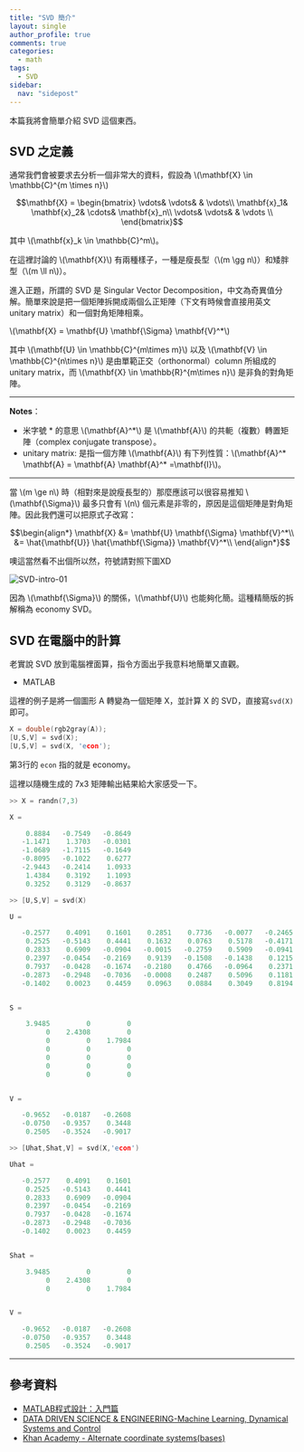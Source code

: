 ```yaml
---
title: "SVD 簡介"
layout: single
author_profile: true
comments: true
categories:
  - math
tags:
  - SVD
sidebar:
  nav: "sidepost"
---
```

本篇我將會簡單介紹 SVD 這個東西。

## SVD 之定義
通常我們會被要求去分析一個非常大的資料，假設為 \\(\mathbf{X} \in \mathbb{C}^{m \times n}\\)

$$\mathbf{X} = \begin{bmatrix}
 \vdots& \vdots& & \vdots\\ 
 \mathbf{x}_1& \mathbf{x}_2& \cdots& \mathbf{x}_n\\ 
 \vdots& \vdots& & \vdots \\
\end{bmatrix}$$

其中 \\(\mathbf{x}_k \in \mathbb{C}^m\\)。

在這裡討論的 \\(\mathbf{X}\\) 有兩種樣子，一種是瘦長型（\\(m \gg n\\)）和矮胖型（\\(m \ll n\\)）。

進入正題，所謂的 SVD 是 Singular Vector Decomposition，中文為奇異值分解。簡單來說是把一個矩陣拆開成兩個么正矩陣（下文有時候會直接用英文 unitary matrix）和一個對角矩陣相乘。

\\(\mathbf{X} = \mathbf{U} \mathbf{\Sigma} \mathbf{V}^*\\)

其中 \\(\mathbf{U} \in \mathbb{C}^{m\times m}\\) 以及  \\(\mathbf{V} \in \mathbb{C}^{n\times n}\\) 是由單範正交（orthonormal）column 所組成的 unitary matrix，而 \\(\mathbf{X} \in \mathbb{R}^{m\times n}\\) 是非負的對角矩陣。

---

**Notes**：
* 米字號 * 的意思
\\(\mathbf{A}^*\\) 是 \\(\mathbf{A}\\) 的共軛（複數）轉置矩陣（complex conjugate transpose）。
* unitary matrix:
是指一個方陣 \\(\mathbf{A}\\) 有下列性質：\\(\mathbf{A}^* \mathbf{A} = \mathbf{A} \mathbf{A}^* =\mathbf{I}\\)。

---

當 \\(m \ge n\\) 時（相對來是說瘦長型的）那麼應該可以很容易推知 \\(\mathbf{\Sigma}\\) 最多只會有 \\(n\\) 個元素是非零的，原因是這個矩陣是對角矩陣。因此我們還可以把原式子改寫：

$$\begin{align*}
\mathbf{X} &= \mathbf{U} \mathbf{\Sigma} \mathbf{V}^*\\ 
 &= \hat{\mathbf{U}} \hat{\mathbf{\Sigma}} \mathbf{V}^*\\
\end{align*}$$

噢這當然看不出個所以然，符號請對照下圖XD

![SVD-intro-01](https://i.imgur.com/eVtmzXP.jpg)

因為 \\(\mathbf{\Sigma}\\) 的關係，\\(\mathbf{U}\\) 也能夠化簡。這種精簡版的拆解稱為 economy SVD。

## SVD 在電腦中的計算

老實說 SVD 放到電腦裡面算，指令方面出乎我意料地簡單又直觀。

* MATLAB

這裡的例子是將一個圖形 A 轉變為一個矩陣 X，並計算 X 的 SVD，直接寫`svd(X)`即可。

```c
X = double(rgb2gray(A));
[U,S,V] = svd(X);
[U,S,V] = svd(X, 'econ');
```
第3行的 `econ` 指的就是 economy。

這裡以隨機生成的 7x3 矩陣輸出結果給大家感受一下。

```c
>> X = randn(7,3)

X =

    0.8884   -0.7549   -0.8649
   -1.1471    1.3703   -0.0301
   -1.0689   -1.7115   -0.1649
   -0.8095   -0.1022    0.6277
   -2.9443   -0.2414    1.0933
    1.4384    0.3192    1.1093
    0.3252    0.3129   -0.8637
```
```c
>> [U,S,V] = svd(X)

U =

   -0.2577    0.4091    0.1601    0.2851    0.7736   -0.0077   -0.2465
    0.2525   -0.5143    0.4441    0.1632    0.0763    0.5178   -0.4171
    0.2833    0.6909   -0.0904   -0.0015   -0.2759    0.5909   -0.0941
    0.2397   -0.0454   -0.2169    0.9139   -0.1508   -0.1438    0.1215
    0.7937   -0.0428   -0.1674   -0.2180    0.4766   -0.0964    0.2371
   -0.2873   -0.2948   -0.7036   -0.0008    0.2487    0.5096    0.1181
   -0.1402    0.0023    0.4459    0.0963    0.0884    0.3049    0.8194


S =

    3.9485         0         0
         0    2.4308         0
         0         0    1.7984
         0         0         0
         0         0         0
         0         0         0
         0         0         0


V =

   -0.9652   -0.0187   -0.2608
   -0.0750   -0.9357    0.3448
    0.2505   -0.3524   -0.9017

```
```c
>> [Uhat,Shat,V] = svd(X,'econ')

Uhat =

   -0.2577    0.4091    0.1601
    0.2525   -0.5143    0.4441
    0.2833    0.6909   -0.0904
    0.2397   -0.0454   -0.2169
    0.7937   -0.0428   -0.1674
   -0.2873   -0.2948   -0.7036
   -0.1402    0.0023    0.4459


Shat =

    3.9485         0         0
         0    2.4308         0
         0         0    1.7984


V =

   -0.9652   -0.0187   -0.2608
   -0.0750   -0.9357    0.3448
    0.2505   -0.3524   -0.9017
```

---

## 參考資料
* [MATLAB程式設計：入門篇](http://mirlab.org/jang/books/matlabProgramming4beginner/)
* [DATA DRIVEN SCIENCE & ENGINEERING-Machine Learning, Dynamical Systems and Control](http://databookuw.com/)
* [Khan Academy - Alternate coordinate systems(bases)](https://www.khanacademy.org/math/linear-algebra/alternate-bases/othogonal-complements/v/linear-algebra-orthogonal-complements)
